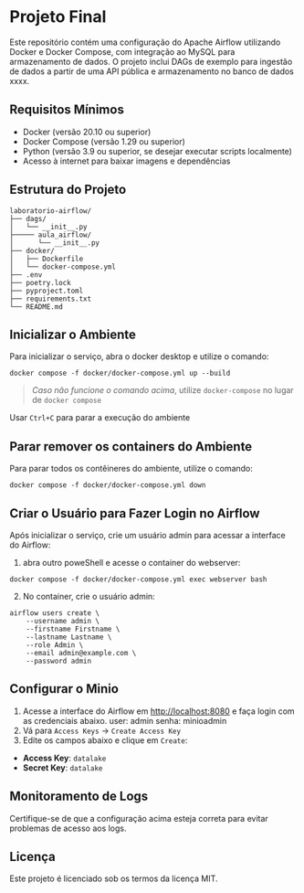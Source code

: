 # Projeto Final

Este repositório contém uma configuração do Apache Airflow utilizando Docker e Docker Compose, com integração ao MySQL para armazenamento de dados. O projeto inclui DAGs de exemplo para ingestão de dados a partir de uma API pública e armazenamento no banco de dados xxxx.

## Requisitos Mínimos

- Docker (versão 20.10 ou superior)
- Docker Compose (versão 1.29 ou superior)
- Python (versão 3.9 ou superior, se desejar executar scripts localmente)
- Acesso à internet para baixar imagens e dependências

## Estrutura do Projeto

```
laboratorio-airflow/
├── dags/
│   └── __init__.py
├───── aula_airflow/
│      └── __init__.py
├── docker/
│   ├── Dockerfile
│   └── docker-compose.yml
├── .env
├── poetry.lock
├── pyproject.toml
├── requirements.txt
└── README.md
```

## Inicializar o Ambiente

Para inicializar o serviço, abra o docker desktop e utilize o comando:

```shell
docker compose -f docker/docker-compose.yml up --build
```

> *Caso não funcione o comando acima*, utilize `docker-compose` no lugar de `docker compose`

Usar `Ctrl+C` para parar a execução do ambiente

## Parar remover os containers do Ambiente

Para parar todos os contêineres do ambiente, utilize o comando:
```shell
docker compose -f docker/docker-compose.yml down
```

## Criar o Usuário para Fazer Login no Airflow

Após inicializar o serviço, crie um usuário admin para acessar a interface do Airflow:

1. abra outro poweShell e acesse o container do webserver:

```shell
docker compose -f docker/docker-compose.yml exec webserver bash
```

2. No container, crie o usuário admin:

```shell
airflow users create \
    --username admin \
    --firstname Firstname \
    --lastname Lastname \
    --role Admin \
    --email admin@example.com \
    --password admin
```

## Configurar o Minio
1. Acesse a interface do Airflow em [http://localhost:8080](http://localhost:8080) e faça login com as credenciais abaixo.
    user: admin
    senha: minioadmin
2. Vá para `Access Keys` -> `Create Access Key`
3. Edite os campos abaixo e clique em `Create`:
- **Access Key**: `datalake`
- **Secret Key**: `datalake`




## Monitoramento de Logs

Certifique-se de que a configuração acima esteja correta para evitar problemas de acesso aos logs.

## Licença

Este projeto é licenciado sob os termos da licença MIT.
